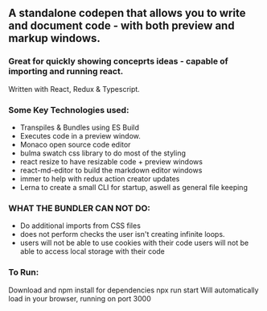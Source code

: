 ## A standalone codepen that allows you to write and document code - with both preview and markup windows.
### Great for quickly showing conceprts ideas - capable of importing and running react.

Written with React, Redux & Typescript. 

### Some Key Technologies used:
- Transpiles & Bundles using ES Build
- Executes code in a preview window.
- Monaco open source code editor
- bulma swatch css library to do most of the styling
- react resize to have resizable code + preview windows
- react-md-editor to build the markdown editor windows
- immer to help with redux action creator updates
- Lerna to create a small CLI for startup, aswell as general file keeping

### WHAT THE BUNDLER CAN NOT DO:
- Do additional imports from CSS files
- does not perform checks the user isn't creating infinite loops.
- users will not be able to use cookies with their code
users will not be able to access local storage with their code

### To Run:
Download and npm install for dependencies
npx run start
Will automatically load in your browser, running on port 3000
